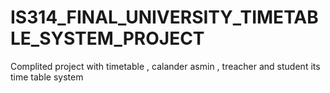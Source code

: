 # IS314_FINAL_UNIVERSITY_TIMETABLE_SYSTEM_PROJECT
Complited project with timetable , calander asmin , treacher and student its time table system
